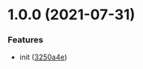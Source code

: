 # 1.0.0 (2021-07-31)


### Features

* init ([3250a4e](https://github.com/bamdadsabbagh/iscrewyoutu-be--www/commit/3250a4edea3fe51fa59f89fba983f961f04b5009))
